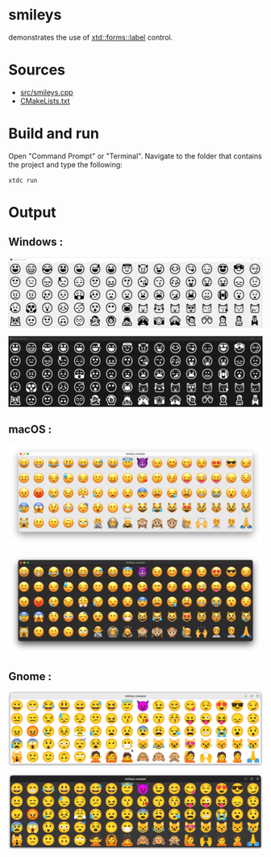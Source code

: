 # smileys

demonstrates the use of [xtd::forms::label](../../../../src/xtd.forms/include/xtd/forms/label.h) control.

# Sources

* [src/smileys.cpp](src/smileys.cpp)
* [CMakeLists.txt](CMakeLists.txt)

# Build and run

Open "Command Prompt" or "Terminal". Navigate to the folder that contains the project and type the following:

```shell
xtdc run
```

# Output

## Windows :

![Screenshot](../../../../docs/pictures/examples/smileys_w.png)

![Screenshot](../../../../docs/pictures/examples/smileys_wd.png)

## macOS :

![Screenshot](../../../../docs/pictures/examples/smileys_m.png)

![Screenshot](../../../../docs/pictures/examples/smileys_md.png)

## Gnome :

![Screenshot](../../../../docs/pictures/examples/smileys_g.png)

![Screenshot](../../../../docs/pictures/examples/smileys_gd.png)
